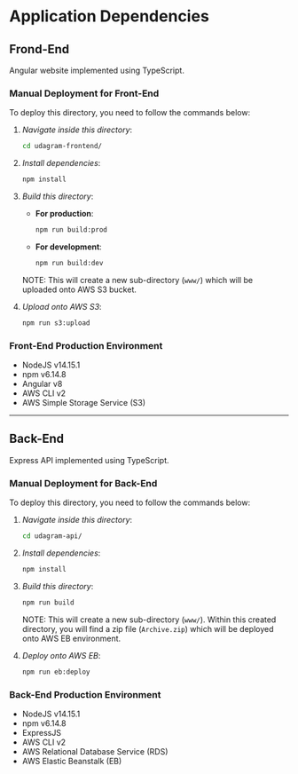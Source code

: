 # Application Dependencies

## Frond-End

Angular website implemented using TypeScript.

### Manual Deployment for Front-End

To deploy this directory, you need to follow the commands below:

1. *Navigate inside this directory*:

    ```bash
    cd udagram-frontend/
    ```

2. *Install dependencies*:

    ```bash
    npm install
    ```

3. *Build this directory*:
    - **For production**:

        ```bash
        npm run build:prod
        ```

    - **For development**:

        ```bash
        npm run build:dev
        ```

    NOTE: This will create a new sub-directory (`www/`) which will be uploaded onto AWS S3 bucket.

4. *Upload onto AWS S3*:

    ```bash
    npm run s3:upload
    ```

### Front-End Production Environment

- NodeJS v14.15.1
- npm v6.14.8
- Angular v8
- AWS CLI v2
- AWS Simple Storage Service (S3)

<hr>

## Back-End

Express API implemented using TypeScript.

### Manual Deployment for Back-End

To deploy this directory, you need to follow the commands below:

1. *Navigate inside this directory*:

    ```bash
    cd udagram-api/
    ```

2. *Install dependencies*:

    ```bash
    npm install
    ```

3. *Build this directory*:

    ```bash
    npm run build
    ```

    NOTE: This will create a new sub-directory (`www/`). Within this created directory, you will find a zip file (`Archive.zip`) which will be deployed onto AWS EB environment.

4. *Deploy onto AWS EB*:

    ```bash
    npm run eb:deploy
    ```

### Back-End Production Environment

- NodeJS v14.15.1
- npm v6.14.8
- ExpressJS
- AWS CLI v2
- AWS Relational Database Service (RDS)
- AWS Elastic Beanstalk (EB)
